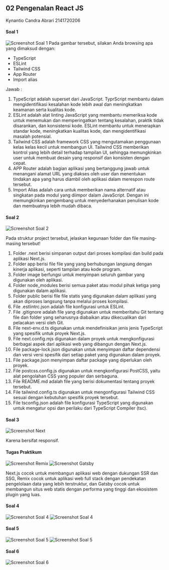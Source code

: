 ## 02 Pengenalan React JS

Kynantio Candra Abrari
2141720206

#### Soal 1
![Screenshot Soal 1](image/Screenshot%20Soal%201.png)
Pada gambar tersebut, silakan Anda browsing apa yang dimaksud dengan:

- TypeScript
- ESLint
- Tailwind CSS
- App Router
- Import alias

Jawab : 

1. TypeScript adalah superset dari JavaScript. TyprScript membantu dalam mengidentifikasi kesalahan kode lebih awal dan meningkatkan keamanan serta kualitas kode.
2. ESLint adalah alat linting JavaScript yang membantu memeriksa kode untuk menemukan dan memperingatkan tentang kesalahan, praktik tidak disarankan, dan konsistensi kode. ESLint membantu untuk menerapkan standar kode, meningkatkan kualitas kode, dan mengidentifikasi masalah potensial.
3. Tailwind CSS adalah framework CSS yang mengutamakan penggunaan kelas kelas kecil untuk membangun UI. Tailwind CSS memberikan kontrol yang lebih detail terhadap tampilan UI, sehingga memungkinkan user untuk membuat desain yang responsif dan konsisten dengan cepat.
4. APP Router adalah bagian aplikasi yang bertanggung jawab untuk menangani alamat URL yang diakses oleh user dan menentukan tindakan apa yang harus diambil oleh aplikasi dalam merespon route tersebut.
5. Import Alias adalah cara untuk memberikan nama alternatif atau singkatan pada modul yang diimpor dalam JavaScript. Dengan ini memungkinkan pengembang untuk menyederhanakan penulisan kode dan membuatnya lebih mudah dibaca.

#### Soal 2

![Screenshot Soal 2](image/Screenshot%20Soal%202.png)

Pada struktur project tersebut, jelaskan kegunaan folder dan file masing-masing tersebut!

1. Folder .next berisi simpanan output dari proses kompilasi dan build pada aplikasi Next.js.
2. Folder app berisi file file yang yang berhubungan langsung dengan kinerja aplikasi, seperti tampilan atau kode program.
3. Folder image berfungsi untuk menyimpan seluruh gambar yang digunakan oleh aplikasi.
4. Folder node_modules berisi semua paket atau modul pihak ketiga yang digunakan dalam aplikasi.
5. Folder public berisi file file statis yang digunakan dalam aplikasi yang akan diproses langsung tanpa melalui proses kompilasi.
6. File .estlintrc.json adalah file konfigurasi untuk ESLint.
7. File .gitignore adalah file yang digunakan untuk memberitahu Git tentang file dan folder yang seharusnya diabaikan atau dikecualikan dari pelacakan versi oleh Git.
8. File next-env.d.ts digunakan untuk mendefinisikan jenis jenis TypeScript yang spesifik untuk proyek Next.js.
9. File next.config.mjs digunakan dalam proyek untuk mengkonfigurasi berbagai aspek dari aplikasi web yang dibangun dengan Next.js.
10. File package-lock.json digunakan untuk menyimpan daftar dependensi dan versi versi spesifik dari setiap paket yang digunakan dalam proyek.
11. File package.json menyimpan daftar package yang diperlukan oleh proyek.
12. File postcss.config.js digunakan untuk mengkonfigurasi PostCSS, yaitu alat pengolahan CSS yang populer dan serbaguna.
13. File README.md adalah file yang berisi dokumentasi tentang proyek tersebut.
14. File tailwind.config.ts digunakan untuk mengonfigurasi Tailwind CSS sesuai dengan kebutuhan spesifik proyek tersebut.
15. File tsconfig.json adalah file konfigurasi TypeScript yang digunakan untuk mengatur opsi dan perilaku dari TypeScript Compiler (tsc).

#### Soal 3

![Screenshot Next](image/Screenshot%20Next.png)

Karena bersifat responsif.

#### Tugas Praktikum

![Screenshot Remix](image/Screenshot%20Remix.png)
![Screenshot Gatsby](image/Screenshot%20Gatsby.png)

Next.js cocok untuk membangun aplikasi web dengan dukungan SSR dan SSG, Remix cocok untuk aplikasi web full stack dengan pendekatan pengelolaan data yang lebih terstruktur, dan Gatsby cocok untuk membangun situs web statis dengan performa yang tinggi dan ekosistem plugin yang luas.

#### Soal 4

![Screenshot Soal 4](image/Screenshot%20Soal%204%20(1).png)
![Screenshot Soal 4](image/Screenshot%20Soal%204%20(2).png)

#### Soal 5

![Screenshot Soal 5](image/Screenshot%20Soal%205.png)
![Screenshot Soal 5](image/Screenshot%20Soal%205%20(2).png)

#### Soal 6

![Screenshot Soal 6](image/Screenshot%20Soal%206.png)